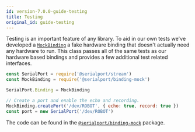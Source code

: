 ```yaml
---
id: version-7.0.0-guide-testing
title: Testing
original_id: guide-testing
---
```


Testing is an important feature of any library. To aid in our own tests we've developed a [`MockBinding`](api-binding-mock.md) a fake hardware binding that doesn't actually need any hardware to run. This class passes all of the same tests as our hardware based bindings and provides a few additional test related interfaces.

```js
const SerialPort = require('@serialport/stream')
const MockBinding = require('@serialport/binding-mock')

SerialPort.Binding = MockBinding

// Create a port and enable the echo and recording.
MockBinding.createPort('/dev/ROBOT', { echo: true, record: true })
const port = new SerialPort('/dev/ROBOT')
```

The code can be found in the [`@serialport/binding-mock`](api-binding-mock.md) package.
